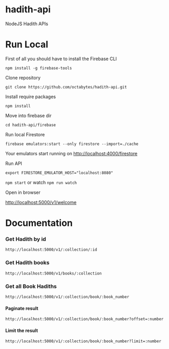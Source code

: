 # hadith-api

NodeJS Hadith APIs

# Run Local

First of all you should have to install the Firebase CLI

`npm install -g firebase-tools`

Clone repository

`git clone https://github.com/octabytes/hadith-api.git`

Install require packages

`npm install`

Move into firebase dir

`cd hadith-api/firebase`

Run local Firestore

`firebase emulators:start --only firestore --import=./cache`

Your emulators start running on [http://localhost:4000/firestore](http://localhost:4000/firestore)

Run API

`export FIRESTORE_EMULATOR_HOST="localhost:8080"`

`npm start` or watch `npm run watch`

Open in browser

[http://localhost:5000/v1/welcome](http://localhost:5000/v1/welcome)

# Documentation

### Get Hadith by id

`http://localhost:5000/v1/:collection/:id`

### Get Hadith books

`http://localhost:5000/v1/books/:collection`

### Get all Book Hadiths

`http://localhost:5000/v1/:collection/book/:book_number`

#### Paginate result

`http://localhost:5000/v1/:collection/book/:book_number?offset=:number`

#### Limit the result

`http://localhost:5000/v1/:collection/book/:book_number?limit=:number`
